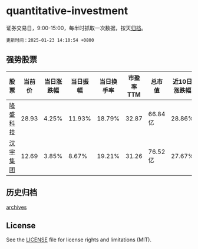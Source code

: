 # quantitative-investment

证券交易日，9:00-15:00，每半时抓取一次数据，按天[归档](archives)。

`更新时间：2025-01-23 14:10:54 +0800`

## 强势股票

|股票|当前价|当日涨跌幅|当日振幅|当日换手率|市盈率TTM|总市值|近10日涨跌幅|
|----|----|----|----|----|----|----|----|
|[隆盛科技](https://xueqiu.com/S/SZ300680)|28.93|4.25%|11.93%|18.79%|32.87|66.84亿|28.86%|
|[汉宇集团](https://xueqiu.com/S/SZ300403)|12.69|3.85%|8.67%|19.21%|31.26|76.52亿|27.67%|

## 历史归档

[archives](archives)

## License

See the [LICENSE](LICENSE) file for license rights and limitations (MIT).